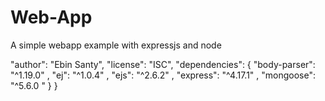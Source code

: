 # Web-App
A simple webapp example with expressjs and node


  "author": "Ebin Santy",
  "license": "ISC",
  "dependencies": {
    "body-parser": "^1.19.0"  ,
    "ej": "^1.0.4"  ,
    "ejs": "^2.6.2"  ,
    "express": "^4.17.1"  ,
    "mongoose": "^5.6.0  "
  }
}

